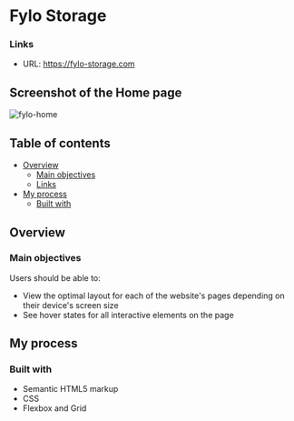 # Fylo Storage

### Links

- URL: https://fylo-storage.com


## Screenshot of the Home page

![fylo-home](https://user-images.githubusercontent.com/96242923/160441474-3ee25f69-9d85-4cac-bcc7-5ae7c898c42f.png)

## Table of contents

- [Overview](#overview)
  - [Main objectives](#main-objectives)
  - [Links](#links)
- [My process](#my-process)
  - [Built with](#built-with)

## Overview

### Main objectives

Users should be able to:

- View the optimal layout for each of the website's pages depending on their device's screen size
- See hover states for all interactive elements on the page



## My process

### Built with

- Semantic HTML5 markup
- CSS
- Flexbox and Grid
